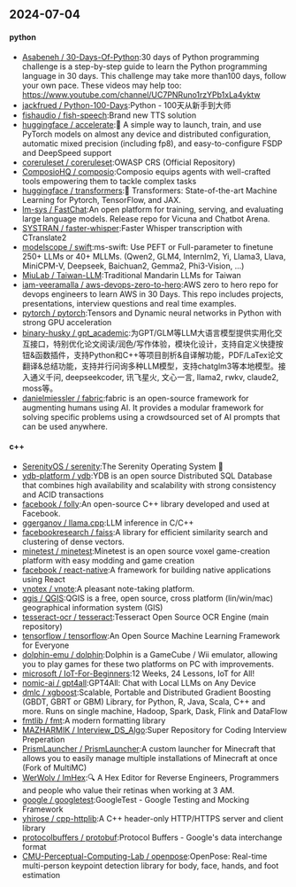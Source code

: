 ## 2024-07-04

#### python
* [Asabeneh / 30-Days-Of-Python](https://github.com/Asabeneh/30-Days-Of-Python):30 days of Python programming challenge is a step-by-step guide to learn the Python programming language in 30 days. This challenge may take more than100 days, follow your own pace. These videos may help too: https://www.youtube.com/channel/UC7PNRuno1rzYPb1xLa4yktw
* [jackfrued / Python-100-Days](https://github.com/jackfrued/Python-100-Days):Python - 100天从新手到大师
* [fishaudio / fish-speech](https://github.com/fishaudio/fish-speech):Brand new TTS solution
* [huggingface / accelerate](https://github.com/huggingface/accelerate):🚀 A simple way to launch, train, and use PyTorch models on almost any device and distributed configuration, automatic mixed precision (including fp8), and easy-to-configure FSDP and DeepSpeed support
* [coreruleset / coreruleset](https://github.com/coreruleset/coreruleset):OWASP CRS (Official Repository)
* [ComposioHQ / composio](https://github.com/ComposioHQ/composio):Composio equips agents with well-crafted tools empowering them to tackle complex tasks
* [huggingface / transformers](https://github.com/huggingface/transformers):🤗 Transformers: State-of-the-art Machine Learning for Pytorch, TensorFlow, and JAX.
* [lm-sys / FastChat](https://github.com/lm-sys/FastChat):An open platform for training, serving, and evaluating large language models. Release repo for Vicuna and Chatbot Arena.
* [SYSTRAN / faster-whisper](https://github.com/SYSTRAN/faster-whisper):Faster Whisper transcription with CTranslate2
* [modelscope / swift](https://github.com/modelscope/swift):ms-swift: Use PEFT or Full-parameter to finetune 250+ LLMs or 40+ MLLMs. (Qwen2, GLM4, Internlm2, Yi, Llama3, Llava, MiniCPM-V, Deepseek, Baichuan2, Gemma2, Phi3-Vision, ...)
* [MiuLab / Taiwan-LLM](https://github.com/MiuLab/Taiwan-LLM):Traditional Mandarin LLMs for Taiwan
* [iam-veeramalla / aws-devops-zero-to-hero](https://github.com/iam-veeramalla/aws-devops-zero-to-hero):AWS zero to hero repo for devops engineers to learn AWS in 30 Days. This repo includes projects, presentations, interview questions and real time examples.
* [pytorch / pytorch](https://github.com/pytorch/pytorch):Tensors and Dynamic neural networks in Python with strong GPU acceleration
* [binary-husky / gpt_academic](https://github.com/binary-husky/gpt_academic):为GPT/GLM等LLM大语言模型提供实用化交互接口，特别优化论文阅读/润色/写作体验，模块化设计，支持自定义快捷按钮&函数插件，支持Python和C++等项目剖析&自译解功能，PDF/LaTex论文翻译&总结功能，支持并行问询多种LLM模型，支持chatglm3等本地模型。接入通义千问, deepseekcoder, 讯飞星火, 文心一言, llama2, rwkv, claude2, moss等。
* [danielmiessler / fabric](https://github.com/danielmiessler/fabric):fabric is an open-source framework for augmenting humans using AI. It provides a modular framework for solving specific problems using a crowdsourced set of AI prompts that can be used anywhere.

#### c++
* [SerenityOS / serenity](https://github.com/SerenityOS/serenity):The Serenity Operating System 🐞
* [ydb-platform / ydb](https://github.com/ydb-platform/ydb):YDB is an open source Distributed SQL Database that combines high availability and scalability with strong consistency and ACID transactions
* [facebook / folly](https://github.com/facebook/folly):An open-source C++ library developed and used at Facebook.
* [ggerganov / llama.cpp](https://github.com/ggerganov/llama.cpp):LLM inference in C/C++
* [facebookresearch / faiss](https://github.com/facebookresearch/faiss):A library for efficient similarity search and clustering of dense vectors.
* [minetest / minetest](https://github.com/minetest/minetest):Minetest is an open source voxel game-creation platform with easy modding and game creation
* [facebook / react-native](https://github.com/facebook/react-native):A framework for building native applications using React
* [vnotex / vnote](https://github.com/vnotex/vnote):A pleasant note-taking platform.
* [qgis / QGIS](https://github.com/qgis/QGIS):QGIS is a free, open source, cross platform (lin/win/mac) geographical information system (GIS)
* [tesseract-ocr / tesseract](https://github.com/tesseract-ocr/tesseract):Tesseract Open Source OCR Engine (main repository)
* [tensorflow / tensorflow](https://github.com/tensorflow/tensorflow):An Open Source Machine Learning Framework for Everyone
* [dolphin-emu / dolphin](https://github.com/dolphin-emu/dolphin):Dolphin is a GameCube / Wii emulator, allowing you to play games for these two platforms on PC with improvements.
* [microsoft / IoT-For-Beginners](https://github.com/microsoft/IoT-For-Beginners):12 Weeks, 24 Lessons, IoT for All!
* [nomic-ai / gpt4all](https://github.com/nomic-ai/gpt4all):GPT4All: Chat with Local LLMs on Any Device
* [dmlc / xgboost](https://github.com/dmlc/xgboost):Scalable, Portable and Distributed Gradient Boosting (GBDT, GBRT or GBM) Library, for Python, R, Java, Scala, C++ and more. Runs on single machine, Hadoop, Spark, Dask, Flink and DataFlow
* [fmtlib / fmt](https://github.com/fmtlib/fmt):A modern formatting library
* [MAZHARMIK / Interview_DS_Algo](https://github.com/MAZHARMIK/Interview_DS_Algo):Super Repository for Coding Interview Preperation
* [PrismLauncher / PrismLauncher](https://github.com/PrismLauncher/PrismLauncher):A custom launcher for Minecraft that allows you to easily manage multiple installations of Minecraft at once (Fork of MultiMC)
* [WerWolv / ImHex](https://github.com/WerWolv/ImHex):🔍 A Hex Editor for Reverse Engineers, Programmers and people who value their retinas when working at 3 AM.
* [google / googletest](https://github.com/google/googletest):GoogleTest - Google Testing and Mocking Framework
* [yhirose / cpp-httplib](https://github.com/yhirose/cpp-httplib):A C++ header-only HTTP/HTTPS server and client library
* [protocolbuffers / protobuf](https://github.com/protocolbuffers/protobuf):Protocol Buffers - Google's data interchange format
* [CMU-Perceptual-Computing-Lab / openpose](https://github.com/CMU-Perceptual-Computing-Lab/openpose):OpenPose: Real-time multi-person keypoint detection library for body, face, hands, and foot estimation
